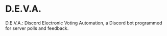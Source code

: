 # D.E.V.A.
D.E.V.A.: Discord Electronic Voting Automation, a Discord bot programmed for server polls and feedback.
